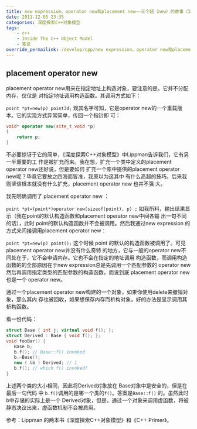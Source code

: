 ```yaml
---
title: new expression、operator new和placement new——三个妞（new）的故事（3）
date: 2011-12-05 23:35
categories: 深度探索C++对象模型
tags:
    - c++
    - Inside The C++ Object Model
    - 笔记
override_permailink: /develop/cpp/new expression、operator new和placement new——三个妞（new）的故事（3）
---
```



## placement operator new

placement operator new用来在指定地址上构造对象，要注意的是，它并不分配内存，仅仅是 对指定地址调用构造函数。其调用方式如下：

`point *pt=new(p) point3d;`
观其名字可知，它是operator new的一个重载版本。它的实现方式异常简单，传回一个指针即 可：

```cpp
void* operator new(site_t,void *p)
{
    return p;
}
```

不必要惊讶于它的简单，《深度探索C++对象模型》中Lippman告诉我们，它有另一半重要的工 作是被扩充而来。我在想，扩充一个类中定义的placement operator new还好说，但是要如何 扩充一个库中提供的placement operator new呢？毕竟它要放之四海而皆准，我原以为这其中 有什么高超的技巧。后来我则坚信根本就没有什么扩充，placement operator new 也并不强 大。

我先明确调用了 placement operator new ：

`point *pt=(point*)operator new(sizeof(point), p) ;`
如我所料，输出结果显示（我在point的默认构造函数和placement operator new中间各输 出一句不同的话），此时 point的默认构造函数并不会被调用。然后我通过new expression 的方式来间接调用placement operator new：

`point *pt=new(p) point();`
这个时候 point 的默认的构造函数被调用了。可见 placement operator new并没有什么奇特 的地方，它与一般的operator new不同处在于，它不会申请内存。它也不会在指定的地址调用 构造函数，而调用构造函数的的全部原因在于new expression总是先调用一个匹配参数的 operator new然后再调用指定类型的匹配参数的构造函数，而说到底 placement operator new 也是一个 operator new。

通过一个placement operator new构建的一个对象，如果你使用delete来撤销对象，那么其内 存也被回收，如果想保存内存而析构对象，好的办法是显示调用其析构函数。

看一份代码：

```cpp
struct Base { int j; virtual void f(); };
struct Derived : Base { void f(); };
void fooBar() {  
   Base b;  
   b.f(); // Base::f() invoked  
   b.~Base();  
   new ( &b ) Derived; // 1  
   b.f(); // which f() invoked?  
}
```

上述两个类的大小相同，因此将Derived对象放在 Base对象中是安全的，但是在最后一句代码 中 `b.f()`调用的是哪一个类的`f()`。答案是`Base::f()` 的。虽然此时b中存储的实际上是一个 Derived对象，但是，通过一个对象来调用虚函数，将被静态决议出来，虚函数机制不会被启用。

参考：Lippman 的两本书《深度探索C++对象模型》和《C++ Primer》。